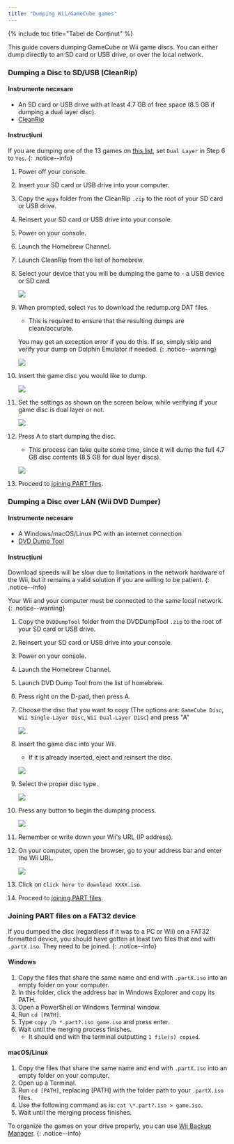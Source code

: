 ```yaml
---
title: "Dumping Wii/GameCube games"
---
```


{% include toc title="Tabel de Conținut" %}

This guide covers dumping GameCube or Wii game discs. You can either dump directly to an SD card or USB drive, or over the local network.

### Dumping a Disc to SD/USB (CleanRip)

#### Instrumente necesare

+ An SD card or USB drive with at least 4.7 GB of free space (8.5 GB if dumping a dual layer disc).
+ [CleanRip](https://oscwii.org/library/app/cleanrip)

#### Instrucțiuni

If you are dumping one of the 13 games on [this list](https://wiki.dolphin-emu.org/index.php?title=Category:Dual_Layer_Disc_games), set `Dual Layer` in Step 6 to `Yes`.
{: .notice--info}

1. Power off your console.
1. Insert your SD card or USB drive into your computer.
1. Copy the `apps` folder from the CleanRip `.zip` to the root of your SD card or USB drive.
1. Reinsert your SD card or USB drive into your console.
1. Power on your console.
1. Launch the Homebrew Channel.
1. Launch CleanRip from the list of homebrew.
1. Select your device that you will be dumping the game to - a USB device or SD card.

    ![](/images/homebrew/CleanRip/2.png)

1. When prompted, select `Yes` to download the redump.org DAT files.
    + This is required to ensure that the resulting dumps are clean/accurate.

    You may get an exception error if you do this. If so, simply skip and verify your dump on Dolphin Emulator if needed.
    {: .notice--warning}

    ![](/images/homebrew/CleanRip/3.png)

1. Insert the game disc you would like to dump.

    ![](/images/homebrew/CleanRip/4.png)

1. Set the settings as shown on the screen below, while verifying if your game disc is dual layer or not.

    ![](/images/homebrew/CleanRip/6.png)

1. Press A to start dumping the disc.
    + This process can take quite some time, since it will dump the full 4.7 GB disc contents (8.5 GB for dual layer discs).

    ![](/images/homebrew/CleanRip/7.png)

1. Proceed to [joining PART files](dump-games#joining-part-files-on-a-fat32-device).

### Dumping a Disc over LAN (Wii DVD Dumper)

#### Instrumente necesare

+ A Windows/macOS/Linux PC with an internet connection
+ [DVD Dump Tool](/assets/files/DVDDumpTool.zip)

#### Instrucțiuni

Download speeds will be slow due to limitations in the network hardware of the Wii, but it remains a valid solution if you are willing to be patient.
{: .notice--info}

Your Wii and your computer must be connected to the same local network.
{: .notice--warning}

1. Copy the `DVDDumpTool` folder from the DVDDumpTool `.zip` to the root of your SD card or USB drive.
1. Reinsert your SD card or USB drive into your console.
1. Power on your console.
1. Launch the Homebrew Channel.
1. Launch DVD Dump Tool from the list of homebrew.
1. Press right on the D-pad, then press A.
1. Choose the disc that you want to copy (The options are: `GameCube Disc`, `Wii Single-Layer Disc`, `Wii Dual-Layer Disc`) and press "A"

    ![](/images/homebrew/DumpDiscs_LAN/2.png)
1. Insert the game disc into your Wii.
    + If it is already inserted, eject and reinsert the disc.

    ![](/images/homebrew/DumpDiscs_LAN/insertthedisc.jpg)
1. Select the proper disc type.

    ![](/images/homebrew/DumpDiscs_LAN/3.png)
1. Press any button to begin the dumping process.

    ![](/images/homebrew/DumpDiscs_LAN/4.png)
1. Remember or write down your Wii's URL (IP address).
1. On your computer, open the browser, go to your address bar and enter the Wii URL.

    ![](/images/homebrew/DumpDiscs_LAN/5.png)
1. Click on `Click here to download XXXX.iso`.
1. Proceed to [joining PART files](dump-games#joining-part-files-on-a-fat32-device).

### Joining PART files on a FAT32 device

If you dumped the disc (regardless if it was to a PC or Wii) on a FAT32 formatted device, you should have gotten at least two files that end with `.partX.iso`. They need to be joined.
{: .notice--info}

#### Windows

1. Copy the files that share the same name and end with `.partX.iso` into an empty folder on your computer.
1. In this folder, click the address bar in Windows Explorer and copy its PATH.
1. Open a PowerShell or Windows Terminal window.
1. Run `cd [PATH]`.
1. Type `copy /b *.part?.iso game.iso` and press enter.
1. Wait until the merging process finishes.
    + It should end with the terminal outputting `1 file(s) copied`.

#### macOS/Linux

1. Copy the files that share the same name and end with `.partX.iso` into an empty folder on your computer.
1. Open up a Terminal.
1. Run `cd [PATH]`, replacing [PATH] with the folder path to your `.partX.iso` files.
1. Use the following command as is: `cat \*.part?.iso > game.iso`.
1. Wait until the merging process finishes.

To organize the games on your drive properly, you can use [Wii Backup Manager](wiibackupmanager).
{: .notice--info}
